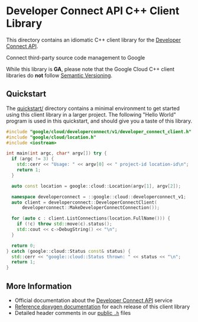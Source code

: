# Developer Connect API C++ Client Library

This directory contains an idiomatic C++ client library for the
[Developer Connect API][cloud-service-docs].

Connect third-party source code management to Google

While this library is **GA**, please note that the Google Cloud C++ client
libraries do **not** follow [Semantic Versioning](https://semver.org/).

## Quickstart

The [quickstart/](quickstart/README.md) directory contains a minimal environment
to get started using this client library in a larger project. The following
"Hello World" program is used in this quickstart, and should give you a taste of
this library.

<!-- inject-quickstart-start -->

```cc
#include "google/cloud/developerconnect/v1/developer_connect_client.h"
#include "google/cloud/location.h"
#include <iostream>

int main(int argc, char* argv[]) try {
  if (argc != 3) {
    std::cerr << "Usage: " << argv[0] << " project-id location-id\n";
    return 1;
  }

  auto const location = google::cloud::Location(argv[1], argv[2]);

  namespace developerconnect = ::google::cloud::developerconnect_v1;
  auto client = developerconnect::DeveloperConnectClient(
      developerconnect::MakeDeveloperConnectConnection());

  for (auto c : client.ListConnections(location.FullName())) {
    if (!c) throw std::move(c).status();
    std::cout << c->DebugString() << "\n";
  }

  return 0;
} catch (google::cloud::Status const& status) {
  std::cerr << "google::cloud::Status thrown: " << status << "\n";
  return 1;
}
```

<!-- inject-quickstart-end -->

## More Information

- Official documentation about the [Developer Connect API][cloud-service-docs]
  service
- [Reference doxygen documentation][doxygen-link] for each release of this
  client library
- Detailed header comments in our [public `.h`][source-link] files

[cloud-service-docs]: https://cloud.google.com/developer-connect/docs/overview
[doxygen-link]: https://cloud.google.com/cpp/docs/reference/developerconnect/latest/
[source-link]: https://github.com/googleapis/google-cloud-cpp/tree/main/google/cloud/developerconnect
